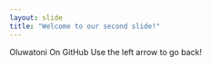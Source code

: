 ```yaml
---
layout: slide
title: "Welcome to our second slide!"
---
```

Oluwatoni On GitHub
Use the left arrow to go back!

